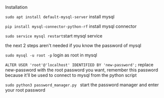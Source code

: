 Installation

```sudo apt install default-mysql-server``` install mysql


```pip install mysql-connector-python-rf``` install mysql connector


 ```sudo service mysql restart```start mysql service


the next 2 steps aren't needed if you know the password of mysql


```sudo mysql -u root -p``` login as root in mysql


```ALTER USER 'root'@'localhost' IDENTIFIED BY 'new-password';``` replace new-password with the root password you want, remember this password                                                                                                  because it'll be used to connect to mysql from the python script
 
 


```sudo python3 password_manager.py ```  start the password manager and enter your root password
